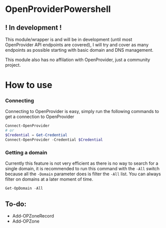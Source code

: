 # OpenProviderPowershell

## ! In development !
This module/wrapper is and will be in development (until most OpenProvider API endpoints are covered), I will try and cover as many endpoints as possible starting with basic domain and DNS management. 

This module also has no affilation with OpenProvider, just a community project.

# How to use
### Connecting
Connecting to OpenProvider is easy, simply run the following commands to get a connection to OpenProvider
```powershell
Connect-OpenProvider
# or
$Credential = Get-Credential
Connect-OpenProvider -Credential $Credential
```

### Getting a domain
Currently this feature is not very efficient as there is no way to search for a single domain, it is recommended to run this command with the ```-All``` switch because all the ```-Domain``` parameter does is filter the ```-All``` list. You can always filter on domains at a later moment of time.
```powershell
Get-OpDomain -All
```

## To-do:
- Add-OPZoneRecord
- Add-OPZone